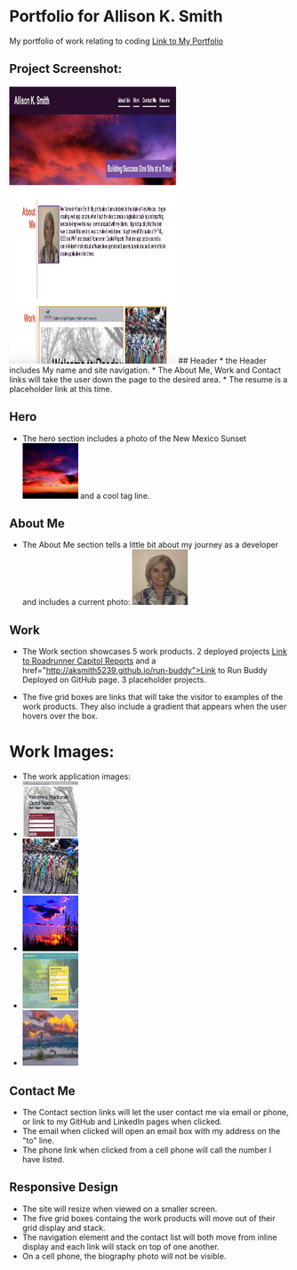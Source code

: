 # Portfolio for Allison K. Smith
My portfolio of work relating to coding
<a href="http://aksmith5239.github.io/portfolio">Link to My Portfolio</a>
## Project Screenshot: 
<img src="assets/images/MyPortfolio.png" height="500" width="300" alt="screenshot of portfolio project"/>
## Header
* the Header includes My name and site navigation. 
* The About Me, Work and Contact links will take the user down the page to the desired area.
* The resume is a placeholder link at this time. 

## Hero 
* The hero section includes a photo of the New Mexico Sunset <img src="assets/images/sunset.jpg" height="100" width="100" alt="New Mexico Sunset"/> and a cool tag line. 

## About Me
* The About Me section tells a little bit about my journey as a developer and includes a current photo: <img src="assets/images/AKS-headshot.jpg" height="100" width="100" alt="developers current photo"/>

## Work
* The Work section showcases 5 work products. 2 deployed projects <a href="https://roadrunnercapitol.com">Link to Roadrunner Capitol Reports</a> and a href="http://aksmith5239.github.io/run-buddy">Link to Run Buddy Deployed on GitHub page</a>. 3 placeholder projects. 

* The five grid boxes are links that will take the visitor to examples of the work products. They also include a gradient that appears when the user hovers over the box.

# Work Images:
* The work application images: 
* <img src="assets/images/rrcr-screenshot.png" height="100" width="100" alt="roadrunner capitol reports screenshot"/>
* <img src="assets/images/bikes.jpeg" height="100" width="100" alt="colorful bikes"/>
* <img src="assets/images/LC-sunset.jpg" height="100" width="100" alt="Sunset in Las Cruces NM"/>
* <img src="assets/images/run-buddy-screenshot.png" height="100" width="100" alt="run buddy site screenshot"/>
* <img src="assets/images/white-sands-sun-clouds.jpg" height="100" width="100" alt="rwhite sands national park"/>

## Contact Me
* The Contact section links will let the user contact me via email or phone, or link to my GitHub and LinkedIn pages when clicked. 
* The email when clicked will open an email box with my address on the "to" line.
* The phone link when clicked from a cell phone will call the number I have listed. 

## Responsive Design
* The site will resize when viewed on a smaller screen. 
* The five grid boxes containg the work products will move out of their grid display and stack. 
* The navigation element and the contact list will both move from inline display and each link will stack on top of one another. 
* On a cell phone, the biography photo will not be visible. 
